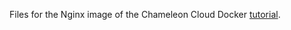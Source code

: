 Files for the Nginx image of the Chameleon Cloud Docker [tutorial](https://cloudandbigdatalab.github.io).
